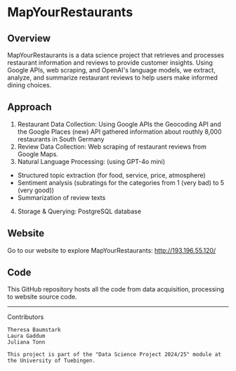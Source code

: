 # MapYourRestaurants

## Overview
MapYourRestaurants is a data science project that retrieves and processes restaurant information and reviews to provide customer insights. Using Google APIs, web scraping, and OpenAI's language models, we extract, analyze, and summarize restaurant reviews to help users make informed dining choices.

## Approach
1. Restaurant Data Collection: Using Google APIs the Geocoding API and the Google Places (new) API gathered information about routhly 8,000 restaurants in South Germany
2. Review Data Collection: Web scraping of restaurant reviews from Google Maps.
3. Natural Language Processing: (using GPT-4o mini)
  -  Structured topic extraction (for food, service, price, atmosphere)
  -  Sentiment analysis (subratings for the categories from 1 (very bad) to 5 (very good))
  -  Summarization of review texts
4. Storage & Querying: PostgreSQL database

## Website
Go to our website to explore MapYourRestaurants: http://193.196.55.120/ 

## Code
This GitHub repository hosts all the code from data acquisition, processing to website source code.

-------------------------------------
  Contributors

    Theresa Baumstark
    Laura Gaddum
    Juliana Tonn

    This project is part of the "Data Science Project 2024/25" module at the University of Tuebingen.
